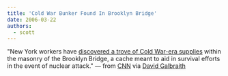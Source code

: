 ```yaml
---
title: 'Cold War Bunker Found In Brooklyn Bridge'
date: 2006-03-22
authors:
  - scott
---
```


"New York workers have [discovered a trove of Cold War-era supplies](http://edition.cnn.com/2006/US/03/21/coldwar.trove/) within the masonry of the Brooklyn Bridge, a cache meant to aid in survival efforts in the event of nuclear attack." — from [CNN](http://edition.cnn.com/2006/US/03/21/coldwar.trove/) via [David Galbraith](http://www.davidgalbraith.org/archives/001030.html)
